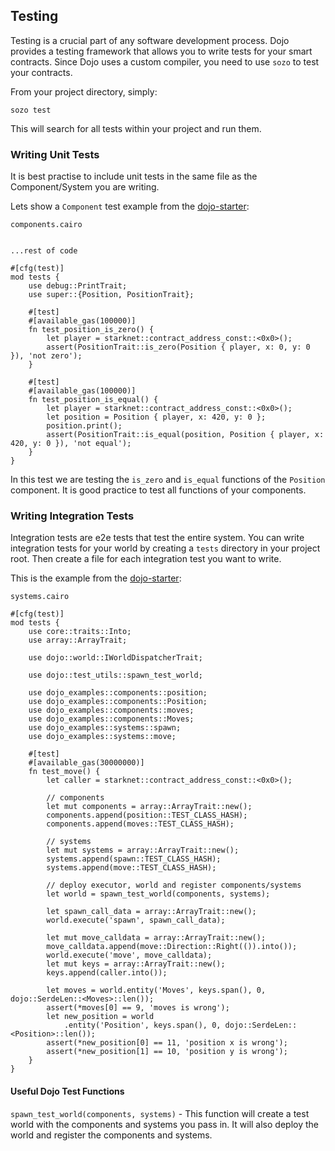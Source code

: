 ## Testing

Testing is a crucial part of any software development process. Dojo provides a testing framework that allows you to write tests for your smart contracts. Since Dojo uses a custom compiler, you need to use `sozo` to test your contracts.

From your project directory, simply:

```shell
sozo test
```

This will search for all tests within your project and run them.


### Writing Unit Tests

It is best practise to include unit tests in the same file as the Component/System you are writing.

Lets show a `Component` test example from the [dojo-starter](https://github.com/dojoengine/dojo-starter):

`components.cairo`
```rust,ignore

...rest of code

#[cfg(test)]
mod tests {
    use debug::PrintTrait;
    use super::{Position, PositionTrait};

    #[test]
    #[available_gas(100000)]
    fn test_position_is_zero() {
        let player = starknet::contract_address_const::<0x0>();
        assert(PositionTrait::is_zero(Position { player, x: 0, y: 0 }), 'not zero');
    }

    #[test]
    #[available_gas(100000)]
    fn test_position_is_equal() {
        let player = starknet::contract_address_const::<0x0>();
        let position = Position { player, x: 420, y: 0 };
        position.print();
        assert(PositionTrait::is_equal(position, Position { player, x: 420, y: 0 }), 'not equal');
    }
}

```

In this test we are testing the `is_zero` and `is_equal` functions of the `Position` component. It is good practice to test all functions of your components.


### Writing Integration Tests

Integration tests are e2e tests that test the entire system. You can write integration tests for your world by creating a `tests` directory in your project root. Then create a file for each integration test you want to write.

This is the example from the [dojo-starter](https://github.com/dojoengine/dojo-starter):

`systems.cairo`
```rust,ignore
#[cfg(test)]
mod tests {
    use core::traits::Into;
    use array::ArrayTrait;

    use dojo::world::IWorldDispatcherTrait;

    use dojo::test_utils::spawn_test_world;

    use dojo_examples::components::position;
    use dojo_examples::components::Position;
    use dojo_examples::components::moves;
    use dojo_examples::components::Moves;
    use dojo_examples::systems::spawn;
    use dojo_examples::systems::move;

    #[test]
    #[available_gas(30000000)]
    fn test_move() {
        let caller = starknet::contract_address_const::<0x0>();

        // components
        let mut components = array::ArrayTrait::new();
        components.append(position::TEST_CLASS_HASH);
        components.append(moves::TEST_CLASS_HASH);

        // systems
        let mut systems = array::ArrayTrait::new();
        systems.append(spawn::TEST_CLASS_HASH);
        systems.append(move::TEST_CLASS_HASH);

        // deploy executor, world and register components/systems
        let world = spawn_test_world(components, systems);

        let spawn_call_data = array::ArrayTrait::new();
        world.execute('spawn', spawn_call_data);

        let mut move_calldata = array::ArrayTrait::new();
        move_calldata.append(move::Direction::Right(()).into());
        world.execute('move', move_calldata);
        let mut keys = array::ArrayTrait::new();
        keys.append(caller.into());

        let moves = world.entity('Moves', keys.span(), 0, dojo::SerdeLen::<Moves>::len());
        assert(*moves[0] == 9, 'moves is wrong');
        let new_position = world
            .entity('Position', keys.span(), 0, dojo::SerdeLen::<Position>::len());
        assert(*new_position[0] == 11, 'position x is wrong');
        assert(*new_position[1] == 10, 'position y is wrong');
    }
}
```

#### Useful Dojo Test Functions

`spawn_test_world(components, systems)` - This function will create a test world with the components and systems you pass in. It will also deploy the world and register the components and systems.
